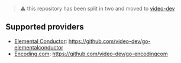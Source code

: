 > :warning: this repository has been split in two and moved to [video-dev](https://github.com/video-dev)

## Supported providers

- [Elemental Conductor](https://www.elementaltechnologies.com/products/elemental-conductor): https://github.com/video-dev/go-elementalconductor
- [Encoding.com](http://api.encoding.com): https://github.com/video-dev/go-encodingcom
